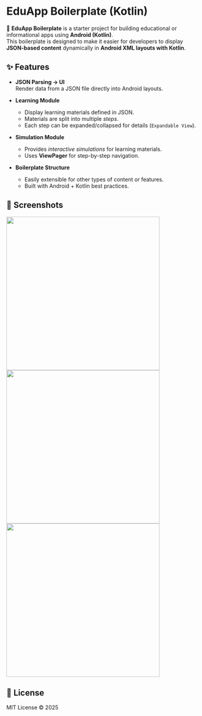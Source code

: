 # EduApp Boilerplate (Kotlin)

🚀 **EduApp Boilerplate** is a starter project for building educational or informational apps using **Android (Kotlin)**.  
This boilerplate is designed to make it easier for developers to display **JSON-based content** dynamically in **Android XML layouts with Kotlin**.

## ✨ Features

- **JSON Parsing → UI**  
  Render data from a JSON file directly into Android layouts.

- **Learning Module**  
  - Display learning materials defined in JSON.  
  - Materials are split into multiple *steps*.  
  - Each step can be expanded/collapsed for details (`Expandable View`).  

- **Simulation Module**  
  - Provides *interactive simulations* for learning materials.  
  - Uses **ViewPager** for step-by-step navigation.  

- **Boilerplate Structure**  
  - Easily extensible for other types of content or features.  
  - Built with Android + Kotlin best practices.

 ## 📸 Screenshots
<img src="https://github.com/user-attachments/assets/bdd18759-f6d6-4819-8c81-5861b3d2671a" height="400"> 
<img src="https://github.com/user-attachments/assets/da495457-f8fa-4022-88e2-81af5b373a7b" height="400">
<img src="https://github.com/user-attachments/assets/b0f91044-8c9d-4af8-b5cb-8df5eb468c71" height="400">

## 📜 License

MIT License © 2025
